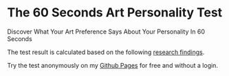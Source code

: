 # The 60 Seconds Art Personality Test
Discover What Your Art Preference Says About Your Personality In 60 Seconds

The test result is calculated based on the following [research findings](https://www.psychologytoday.com/intl/blog/the-mind-of-a-collector/202302/how-collector-personalities-relate-to-their-art-preferences?amp).

Try the test anonymously on my [Github Pages](https://florianmgedeon.github.io/artpersonalitytest/) for free and without a login.
